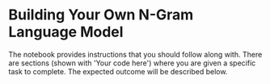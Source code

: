 # Building Your Own N-Gram Language Model

The notebook provides instructions that you should follow along with. There are sections (shown with 'Your code here') where you are given a specific task to complete. The expected outcome will be described below.